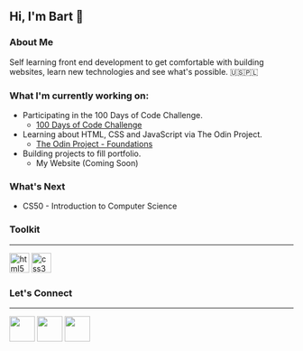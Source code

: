 ## **Hi, I'm Bart** :wave:

### **About Me** 
Self learning front end development to get comfortable with building websites, learn new technologies and see what's possible. 
:us::poland:
<br>

### **What I'm currently working on:**
- Participating in the 100 Days of Code Challenge.
   - [100 Days of Code Challenge](https://www.100daysofcode.com/)
- Learning about HTML, CSS and JavaScript via The Odin Project.
   - [The Odin Project - Foundations](https://www.theodinproject.com/paths/foundations/courses/foundations)
- Building projects to fill portfolio.
   - My Website (Coming Soon)

### **What's Next**
- CS50 - Introduction to Computer Science

### **Toolkit**
___
<!-- HTML -->
<p align=left>
<img src="https://upload.wikimedia.org/wikipedia/commons/thumb/3/38/HTML5_Badge.svg/1920px-HTML5_Badge.svg.png" alt="html5" width="35"/>
<!-- CSS -->
<img src="https://upload.wikimedia.org/wikipedia/commons/thumb/6/62/CSS3_logo.svg/1920px-CSS3_logo.svg.png" alt="css3" width="35"/> 
<!-- JavaScript -->
<!-- <img src="https://raw.githubusercontent.com/devicons/devicon/master/icons/javascript/javascript-original.svg" alt="javascript" width="40" height="40"/> -->
</p>

### **Let's Connect**
___
<!-- TWITTER -->
<a href="https://twitter.com/bartbzd">
<img src="https://logos-world.net/wp-content/uploads/2020/04/Twitter-Logo-700x394.png" width="45"></a>

<!-- DISCORD -->
<a href="https://discordapp.com/users/218802607043510282">
 <img src="https://logos-world.net/wp-content/uploads/2020/12/Discord-Logo-700x394.png" width="45"></a>
 <!-- EMAIL -->
<a href="mailto: bbart318@gmail.com"><img src="https://logos-world.net/wp-content/uploads/2020/11/Gmail-Logo-700x394.png" width="45"></a>
